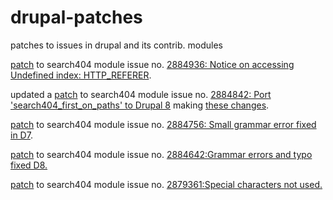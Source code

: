 # drupal-patches
patches to issues in drupal and its contrib. modules

[patch](./search404-http-referer-unindexed-2884936-0-D8.patch) to search404 module issue no. [2884936: Notice on accessing Undefined index: HTTP_REFERER](https://www.drupal.org/node/2884936).

updated a [patch](./search404-first-on-paths-2884842-3-d8.patch) to search404 module issue no. [2884842: Port 'search404_first_on_paths' to Drupal 8](https://www.drupal.org/node/2884842) making [these changes](./interdiff-2884842-2-3.txt).

[patch](./search404-small-grammar-error-fix-2884756-2-D7.patch) to search404 module issue no. [2884756: Small grammar error fixed in D7](https://www.drupal.org/node/2884756).

[patch](./search404-grammar-errors-and-typos-fixed-2884642-1-D8.patch) to search404 module issue no. [2884642:Grammar errors and typo fixed D8.](https://www.drupal.org/node/2884642)

[patch](./search404-special-characters-not-used-2879361-2-D8.patch) to search404 module issue no. [2879361:Special characters not used.](https://www.drupal.org/node/2879361) 
